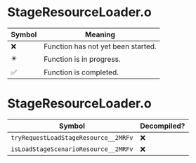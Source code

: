 # StageResourceLoader.o
| Symbol | Meaning 
| ------------- | ------------- 
| :x: | Function has not yet been started. 
| :eight_pointed_black_star: | Function is in progress. 
| :white_check_mark: | Function is completed. 


# StageResourceLoader.o
| Symbol | Decompiled? |
| ------------- | ------------- |
| `tryRequestLoadStageResource__2MRFv` | :x: |
| `isLoadStageScenarioResource__2MRFv` | :x: |
